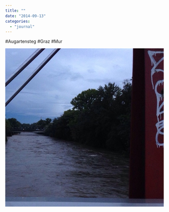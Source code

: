 ```yaml
---
title: ""
date: "2014-09-13"
categories: 
  - "journal"
---
```


#Augartensteg #Graz #Mur

![](images/9d174ca06a.jpg)
